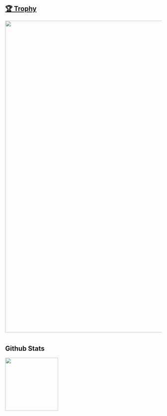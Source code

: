 <!-- 
  <h1 align="center">Hi 👋, I'm Thomas</h1>
-->
 
<!--
  # 💻Tech Stack
  ![CSS3](https://img.shields.io/badge/css3-%231572B6.svg?style=for-the-badge&logo=css3&logoColor=white) 
  ![HTML5](https://img.shields.io/badge/html5-%23E34F26.svg?style=for-the-badge&logo=html5&logoColor=white) 
  ![JavaScript](https://img.shields.io/badge/javascript-%23323330.svg?style=for-the-badge&logo=javascript&logoColor=%23F7DF1E) 
  ![PHP](https://img.shields.io/badge/php-%23777BB4.svg?style=for-the-badge&logo=php&logoColor=white) 
  ![Python](https://img.shields.io/badge/python-3670A0?style=for-the-badge&logo=python&logoColor=ffdd54) 
  ![Shell Script](https://img.shields.io/badge/shell_script-%23121011.svg?style=for-the-badge&logo=gnu-bash&logoColor=white) 
  ![Bootstrap](https://img.shields.io/badge/bootstrap-%23563D7C.svg?style=for-the-badge&logo=bootstrap&logoColor=white) 
  ![jQuery](https://img.shields.io/badge/jquery-%230769AD.svg?style=for-the-badge&logo=jquery&logoColor=white) 
  ![Next.js](https://img.shields.io/badge/next.js-%23404d59.svg?style=for-the-badge&logo=next.js&logoColor=%2361DAFB) 
  ![Laravel](https://img.shields.io/badge/laravel-%23FF2D20.svg?style=for-the-badge&logo=laravel&logoColor=white) 
  ![Codeigniter](https://img.shields.io/badge/codeigniter-%23FF2D20.svg?style=for-the-badge&logo=codeigniter&logoColor=white) 
  ![NPM](https://img.shields.io/badge/NPM-%23000000.svg?style=for-the-badge&logo=npm&logoColor=white)
  ![Composer](https://img.shields.io/badge/composer-%23000000.svg?style=for-the-badge&logo=composer&logoColor=white)
  ![NodeJS](https://img.shields.io/badge/node.js-6DA55F?style=for-the-badge&logo=node.js&logoColor=white) 
  ![Apache](https://img.shields.io/badge/apache-%23D42029.svg?style=for-the-badge&logo=apache&logoColor=white) 
  ![Nginx](https://img.shields.io/badge/nginx-%23009639.svg?style=for-the-badge&logo=nginx&logoColor=white) 
  ![MongoDB](https://img.shields.io/badge/MongoDB-%234ea94b.svg?style=for-the-badge&logo=mongodb&logoColor=white) 
  ![MySQL](https://img.shields.io/badge/mysql-%2300f.svg?style=for-the-badge&logo=mysql&logoColor=white) 
  ![MariaDB](https://img.shields.io/badge/MariaDB-003545?style=for-the-badge&logo=mariadb&logoColor=white)
  ![Visual Basic.net](https://img.shields.io/badge/Visual_Basic.net-003545?style=for-the-badge&logo=visual_basic.net&logoColor=white)
  ![Figma](https://img.shields.io/badge/figma-%23F24E1E.svg?style=for-the-badge&logo=figma&logoColor=white) 
  ![Postman](https://img.shields.io/badge/Postman-FF6C37?style=for-the-badge&logo=postman&logoColor=white)
-->

<a href="https://github.com/ryo-ma/github-profile-trophy"><h2>🏆 Trophy</h2></a>
<a href="https://github.com/ryo-ma/github-profile-trophy">
  <img width=1000 src="https://github-profile-trophy.vercel.app/?username=thomrib&rank=-C,-B&margin-w=10&margin-h=10"/>
</a>

 # <h2> Github Stats </h2>
<div>
  <img height="170" align="left" src="https://github-readme-stats.vercel.app/api?username=thomrib&theme=dracula&hide_border=false&include_all_commits=false&count_private=false" />

 
  <!--
  <img height="150" align="left" src="https://github-readme-streak-stats.herokuapp.com/?user=thomrib&theme=dracula&hide_border=false"/> 
  <img src="https://github-readme-stats.vercel.app/api?username=thomrib&count_private=true&include_all_commits=true" />
 
  <img src="https://github-readme-stats.vercel.app/api/top-langs/?username=thomrib&layout=compact" />
</div> -->
